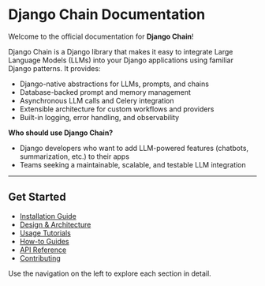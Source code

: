 # Django Chain Documentation

Welcome to the official documentation for **Django Chain**!

Django Chain is a Django library that makes it easy to integrate Large Language Models (LLMs) into your Django applications using familiar Django patterns. It provides:

- Django-native abstractions for LLMs, prompts, and chains
- Database-backed prompt and memory management
- Asynchronous LLM calls and Celery integration
- Extensible architecture for custom workflows and providers
- Built-in logging, error handling, and observability

**Who should use Django Chain?**
- Django developers who want to add LLM-powered features (chatbots, summarization, etc.) to their apps
- Teams seeking a maintainable, scalable, and testable LLM integration

---

## Get Started
- [Installation Guide](introduction/installation.md)
- [Design & Architecture](introduction/design.md)
- [Usage Tutorials](usage/tutorials.md)
- [How-to Guides](usage/how-to-guides.md)
- [API Reference](api/intro.md)
- [Contributing](contributing/)

Use the navigation on the left to explore each section in detail.
